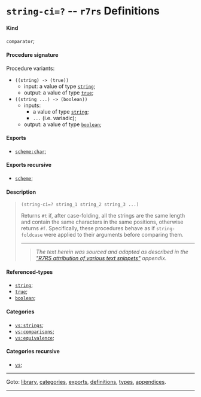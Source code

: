 

<a id='definition__r7rs__string-ci_3d_3f'></a>

# `string-ci=?` -- `r7rs` Definitions


<a id='definition__r7rs__string-ci_3d_3f__kind'></a>

#### Kind

`comparator`;


<a id='definition__r7rs__string-ci_3d_3f__procedure-signature'></a>

#### Procedure signature

Procedure variants:
 * `((string) -> (true))`
   * input: a value of type [`string`](../../r7rs/types/string.md#type__r7rs__string);
   * output: a value of type [`true`](../../r7rs/types/true.md#type__r7rs__true);
 * `((string ...) -> (boolean))`
   * inputs:
     * a value of type [`string`](../../r7rs/types/string.md#type__r7rs__string);
     * `...` (i.e. variadic);
   * output: a value of type [`boolean`](../../r7rs/types/boolean.md#type__r7rs__boolean);


<a id='definition__r7rs__string-ci_3d_3f__exports'></a>

#### Exports

 * [`scheme:char`](../../r7rs/exports/scheme_3a_char.md#export__r7rs__scheme_3a_char);


<a id='definition__r7rs__string-ci_3d_3f__exports-recursive'></a>

#### Exports recursive

 * [`scheme`](../../r7rs/exports/scheme.md#export__r7rs__scheme);


<a id='definition__r7rs__string-ci_3d_3f__description'></a>

#### Description

> ````
> (string-ci=? string_1 string_2 string_3 ...)
> ````
> 
> 
> Returns `#t` if, after case-folding, all the strings are the same
> length and contain the same characters in the same positions, otherwise
> returns `#f`.  Specifically, these procedures behave as if
> `string-foldcase` were applied to their arguments before comparing them.
> 
> 
> ----
> > *The text herein was sourced and adapted as described in the ["R7RS attribution of various text snippets"](../../r7rs/appendices/attribution.md#appendix__r7rs__attribution) appendix.*


<a id='definition__r7rs__string-ci_3d_3f__referenced-types'></a>

#### Referenced-types

 * [`string`](../../r7rs/types/string.md#type__r7rs__string);
 * [`true`](../../r7rs/types/true.md#type__r7rs__true);
 * [`boolean`](../../r7rs/types/boolean.md#type__r7rs__boolean);


<a id='definition__r7rs__string-ci_3d_3f__categories'></a>

#### Categories

 * [`vs:strings`](../../r7rs/categories/vs_3a_strings.md#category__r7rs__vs_3a_strings);
 * [`vs:comparisons`](../../r7rs/categories/vs_3a_comparisons.md#category__r7rs__vs_3a_comparisons);
 * [`vs:equivalence`](../../r7rs/categories/vs_3a_equivalence.md#category__r7rs__vs_3a_equivalence);


<a id='definition__r7rs__string-ci_3d_3f__categories-recursive'></a>

#### Categories recursive

 * [`vs`](../../r7rs/categories/vs.md#category__r7rs__vs);

----

Goto: [library](../../r7rs/_index.md#library__r7rs), [categories](../../r7rs/categories/_index.md#toc__r7rs__categories), [exports](../../r7rs/exports/_index.md#toc__r7rs__exports), [definitions](../../r7rs/definitions/_index.md#toc__r7rs__definitions), [types](../../r7rs/types/_index.md#toc__r7rs__types), [appendices](../../r7rs/appendices/_index.md#toc__r7rs__appendices).

----

